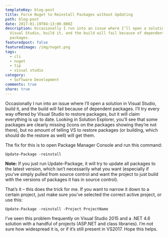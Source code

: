 ```yaml
---
templateKey: blog-post
title: Force Nuget to Reinstall Packages without Updating
path: blog-post
date: 2017-01-19T04:13:00.000Z
description: Occasionally I run into an issue where I’ll open a solution in
  Visual Studio, build it, and the build will fail because of dependent
  packages.
featuredpost: false
featuredimage: /img/nuget.png
tags:
  - cli
  - nuget
  - tip
  - visual studio
category:
  - Software Development
comments: true
share: true
---
```

Occasionally I run into an issue where I’ll open a solution in Visual Studio, build it, and the build will fail because of dependent packages. I’ll try every way offered by Visual Studio to restore packages, but it will claim everything is up to date. Looking in Solution Explorer, you’ll see that some packages are clearly missing (icons on the packages showing they’re not there), but no amount of telling VS to restore packages (or building, which should do the restore as well) will get them.

The fix for this is to open Package Manager Console and run this command:

`Update-Package -reinstall`

**Note:** If you just run Update-Package, it will try to update all packages to the latest version, which isn’t necessarily what you want (especially if you’ve simply pulled from source control and want the project to just build with the versions of packages it has in source control).

That’s it – this does the trick for me. If you want to narrow it down to a certain project, just make sure you’ve selected the correct active project, or use this:

`Update-Package -reinstall -Project ProjectName`

I’ve seen this problem frequently on Visual Studio 2015 and a .NET 4.6 solution with a handful of projects (ASP.NET and class libraries). I’m not sure how widespread it is, or if it’s still present in VS2017. Hope this helps.